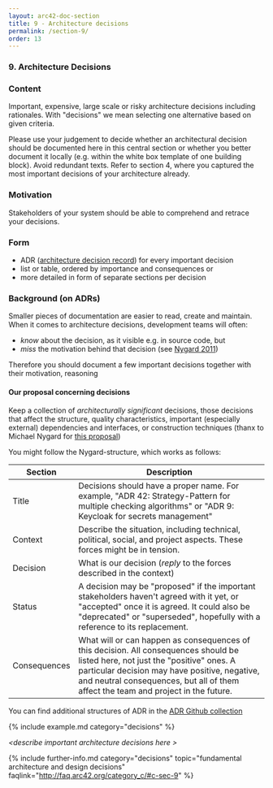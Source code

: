 ```yaml
---
layout: arc42-doc-section
title: 9 - Architecture decisions
permalink: /section-9/
order: 13
---
```


### 9. Architecture Decisions

<div class="arc42-help" markdown="1">


### Content
Important, expensive, large scale or risky architecture decisions including rationales. With "decisions" we mean selecting one alternative based on given criteria.

Please use your judgement to decide whether an architectural decision should be documented here in this central section or whether you better document it locally (e.g. within the white box template of one building block). Avoid redundant texts. Refer to section 4, where you captured the most important decisions of your architecture already.

### Motivation
Stakeholders of your system should be able to comprehend and retrace your decisions.

### Form

* ADR ([architecture decision record](http://thinkrelevance.com/blog/2011/11/15/documenting-architecture-decisions)) for every important decision
* list or table, ordered by importance and consequences or
* more detailed in form of separate sections per decision

### Background (on ADRs)
Smaller pieces of documentation are easier to read, create and maintain.
When it comes to architecture decisions, development teams will often:

*  _know_ about the decision, as it visible e.g. in source code, but
*  _miss_ the motivation behind that decision (see [Nygard 2011](https://cognitect.com/blog/2011/11/15/documenting-architecture-decisions))

Therefore you should document a few important decisions together with their motivation, reasoning

#### Our proposal concerning decisions
Keep a collection of _architecturally significant_ decisions,
those decisions that affect the structure, quality characteristics, important (especially external) dependencies and interfaces, or construction techniques (thanx to Michael Nygard for [this proposal](https://cognitect.com/blog/2011/11/15/documenting-architecture-decisions))

You might follow the Nygard-structure, which works as follows:

| Section | Description |
| --------| ------------|
| Title   | Decisions should have a proper name.  For example, "ADR 42: Strategy-Pattern for multiple checking algorithms" or "ADR 9: Keycloak for secrets management" |
| Context | Describe the situation, including technical, political, social, and project aspects. These forces might be in tension. |
| Decision | What is our decision (_reply_ to the forces described in the context) |
| Status   | A decision may be "proposed" if the important stakeholders haven't agreed with it yet, or "accepted" once it is agreed. It could also be "deprecated" or "superseded", hopefully with a reference to its replacement. |
| Consequences |What will or can happen as consequences of this decision. All consequences should be listed here, not just the "positive" ones. A particular decision may have positive, negative, and neutral consequences, but all of them affect the team and project in the future. |

You can find additional structures of ADR in the [ADR Github collection](https://adr.github.io/)

<!-- collect all examples that are releated to this section of arc42 -->
{% include example.md category="decisions" %}

</div>

_&lt;describe important architecture decisions here >_


{% include further-info.md
   category="decisions"
   topic="fundamental architecture and design decisions"
   faqlink="http://faq.arc42.org/category_c/#c-sec-9" %}
